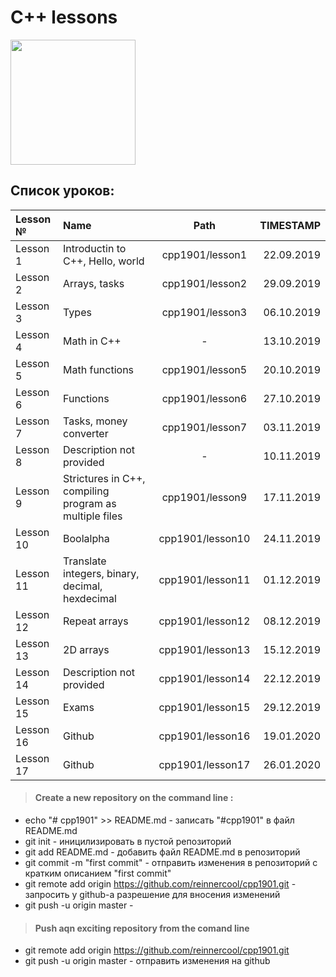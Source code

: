 # C++ lessons
<img src="https://upload.wikimedia.org/wikipedia/commons/thumb/1/18/ISO_C%2B%2B_Logo.svg/200px-ISO_C%2B%2B_Logo.svg.png" width="200" height="200" />

## Список уроков:
| Lesson №  | Name                                                   |	Path            | TIMESTAMP  |
|:----------|:-------------------------------------------------------|:----------------:|-----------:|
| Lesson 1  | Introductin to C++, Hello, world                       | cpp1901/lesson1  | 22.09.2019 |
| Lesson 2  | Arrays, tasks                                          | cpp1901/lesson2  | 29.09.2019 |
| Lesson 3  | Types                                                  | cpp1901/lesson3  | 06.10.2019 |
| Lesson 4  | Math in C++                                            | -                | 13.10.2019 |
| Lesson 5  | Math functions                                         | cpp1901/lesson5  | 20.10.2019 |
| Lesson 6  | Functions                                              | cpp1901/lesson6  | 27.10.2019 |
| Lesson 7  | Tasks, money converter                                 | cpp1901/lesson7  | 03.11.2019 |
| Lesson 8  | Description not provided                               | -                | 10.11.2019 |
| Lesson 9  | Strictures in C++, compiling program as multiple files | cpp1901/lesson9  | 17.11.2019 |
| Lesson 10 | Boolalpha                                              | cpp1901/lesson10 | 24.11.2019 |
| Lesson 11 | Translate integers, binary, decimal, hexdecimal        | cpp1901/lesson11 | 01.12.2019 |
| Lesson 12 | Repeat arrays                                          | cpp1901/lesson12 | 08.12.2019 |
| Lesson 13 | 2D arrays                                              | cpp1901/lesson13 | 15.12.2019 |
| Lesson 14 | Description not provided	                             | cpp1901/lesson14 | 22.12.2019 |
| Lesson 15 | Exams                                                  | cpp1901/lesson15 | 29.12.2019 |
| Lesson 16 | Github                                                 | cpp1901/lesson16 | 19.01.2020 |
| Lesson 17 | Github                                                 | cpp1901/lesson17 |26.01.2020  |


> #### Create a new repository on the command line :
- echo "# cpp1901" >> README.md - записать "#cpp1901" в файл README.md
- git init - иницилизировать в пустой репозиторий
- git add README.md - добавить файл README.md в репозиторий 
- git commit -m "first commit" - отправить изменения в репозиторий с кратким описанием "first commit"
- git remote add origin https://github.com/reinnercool/cpp1901.git - запросить у github-а разрешение для вносения изменений
- git push -u origin master - 
> #### Push aqn exciting repository from the comand line 
- git remote add origin https://github.com/reinnercool/cpp1901.git
- git push -u origin master - отправить изменения на github 
